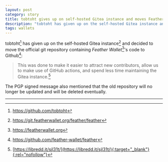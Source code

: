 ```yaml
---
layout: post
category: story
title: tobtoht gives up on self-hosted Gitea instance and moves Feather Wallet code to Github
description: "tobtoht has given up on the self-hosted Gitea instance and decided to move the official git repository containing Feather Wallet's code to Github."
tags: wallets
---
```


tobtoht[^1] has given up on the self-hosted Gitea instance[^2] and decided to move the official git repository containing *Feather Wallet*[^3]'s code to Github[^4]:

> This was done to make it easier to attract new contributors, allow us to make 
use of GitHub actions, and spend less time maintaining the Gitea instance.[^5]

The PGP signed message also mentioned that the old repository will no longer be updated and will be deleted eventually.

---

[^1]: https://github.com/tobtoht
[^2]: https://git.featherwallet.org/feather/feather
[^3]: https://featherwallet.org
[^4]: https://github.com/feather-wallet/feather
[^5]: [https://libredd.it/sjl31t/](https://libredd.it/sjl31t/){:target="_blank"}{:rel="nofollow"}

